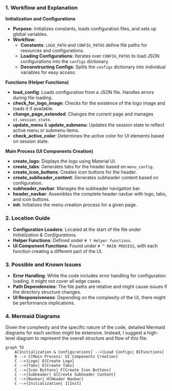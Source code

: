 ### 1. Workflow and Explanation

**Initialization and Configurations**

- **Purpose**: Initializes constants, loads configuration files, and sets up global variables.
- **Workflow**:
  - **Constants**: `LOGO_PATH` and `CONFIG_PATHS` define file paths for resources and configurations.
  - **Loading Configurations**: Iterates over `CONFIG_PATHS` to load JSON configurations into the `configs` dictionary.
  - **Deconstructing Configs**: Splits the `configs` dictionary into individual variables for easy access.

**Functions (Helper Functions)**

- **load_config**: Loads configuration from a JSON file. Handles errors during file loading.
- **check_for_logo_image**: Checks for the existence of the logo image and loads it if available.
- **change_page_extended**: Changes the current page and manages `st.session_state`.
- **update_menu** & **update_submenu**: Updates the session state to reflect active menu or submenu items.
- **check_active_color**: Determines the active color for UI elements based on session state.

**Main Process (UI Components Creation)**


- **create_logo**: Displays the logo using Material UI.
- **create_tabs**: Generates tabs for the header based on `menu_config`.
- **create_icon_buttons**: Creates icon buttons for the header.
- **create_subheader_content**: Generates subheader content based on configuration.
- **subheader_navbar**: Manages the subheader navigation bar.
- **header_navbar**: Assembles the complete header navbar with logo, tabs, and icon buttons.
- **init**: Initializes the menu creation process for a given page.

### 2. Location Guide

- **Configuration Loaders**: Located at the start of the file under _Initialization & Configurations_.
- **Helper Functions**: Defined under `# ? Helper functions`.
- **UI Component Functions**: Found under `# ^ MAIN PROCESS`, with each function creating a different part of the UI.

### 3. Possible and Known Issues

- **Error Handling**: While the code includes error handling for configuration loading, it might not cover all edge cases.
- **Path Dependencies**: The file paths are relative and might cause issues if the directory structure changes.
- **UI Responsiveness**: Depending on the complexity of the UI, there might be performance implications.

### 4. Mermaid Diagrams

Given the complexity and the specific nature of the code, detailed Mermaid diagrams for each section might be extensive. Instead, I suggest a high-level diagram to represent the overall structure and flow of this file:

```mermaid
graph TD
    A[Initialization & Configurations] -->|Load Configs| B[Functions]
    B --> C[Main Process: UI Components Creation]
    C -->|Logo| D[Create Logo]
    C -->|Tabs| E[Create Tabs]
    C -->|Icon Buttons| F[Create Icon Buttons]
    C -->|Subheader| G[Create Subheader Content]
    C -->|Navbar| H[Header Navbar]
    C -->|Initialization| I[Init]
```

